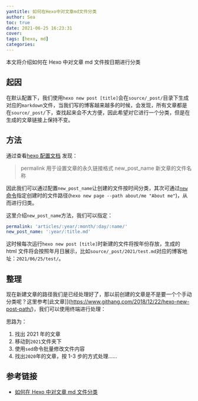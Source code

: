 ```yaml
---
yantitle: 如何在Hexo中对文章md文件分类
author: Sea
toc: true
date: 2021-06-25 16:23:31
cover:
tags: [hexo, md]
categories:
---
```


本文将介绍如何在 Hexo 中对文章 md 文件按日期进行分类

<!--more-->

## 起因

在默认配置下，我们使用`hexo new post [title]`会在`source/_post/`目录下生成对应的`markdown`文件，当我们写的博客越来越多的时候，会发现，所有文章都是在`source/_post/`下，查找起来会不大方便，因此希望对它进行一个分类，但是在生成的文章链接上保持不变。

## 方法

通过查看[hexo 配置文档](https://hexo.io/zh-cn/docs/configuration.html) 发现：

> permalink 用于设置文章的永久链接格式
> new_post_name 新文章的文件名称

因此我们可以通过配置`new_post_name`让创建的文件按时间分类，其次可通过[`new`命令](https://hexo.io/zh-cn/docs/commands#new)指定创建时的文件路径(`hexo new page --path about/me "About me"`)，从而进行归类。

这里介绍`new_post_name`方法，我们可以指定：

```yaml
permalink: 'articles/:year/:month/:day/:name/'
new_post_name: ':year/:title.md'
```

这时候每次运行`hexo new post [title]`时新建的文件将按年份存放，生成的 html 文件将会按照年月日展示，比如`source/_post/2021/test.md`对应的博客地址：`2021/06/25/test/`。

## 整理

现在新建文章的路径我们是已经处理好了，那以前创建的文章是不是要一个个手动分类呢？这里参考[此文章]](https://www.githang.com/2018/12/22/hexo-new-post-path/)，我们可以使用终端进行处理：

思路为：

1. 找出 2021 年的文章
2. 移动到`2021`文件夹下
3. 使用`sed`命令批量修改文件内容
4. 找出`2020`年的文章，按 1-3 步的方式处理……

## 参考链接

- [如何在 Hexo 中对文章 md 文件分类](https://www.githang.com/2018/12/22/hexo-new-post-path/)
